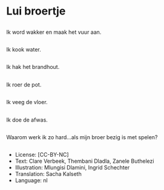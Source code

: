 # Lui broertje

##
Ik word wakker en maak het vuur aan.

##
Ik kook water.

##
Ik hak het brandhout.

##
Ik roer de pot.

##
Ik veeg de vloer.

##
Ik doe de afwas.

##
Waarom werk ik zo hard...als mijn broer bezig is met spelen?

##
* License: [CC-BY-NC]
* Text: Clare Verbeek, Thembani Dladla, Zanele Buthelezi
* Illustration: Mlungisi Dlamini, Ingrid Schechter
* Translation: Sacha Kalseth
* Language: nl
